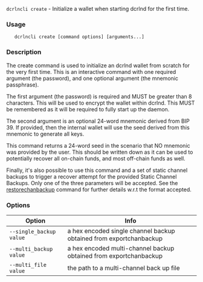 `dcrlncli create` - Initialize a wallet when starting dcrlnd for the first time.

### Usage
```
   dcrlncli create [command options] [arguments...]
```

### Description

The create command is used to initialize an dcrlnd wallet from scratch for
the very first time. This is an interactive command with one required
argument (the password), and one optional argument (the mnemonic
passphrase).

The first argument (the password) is required and MUST be greater than
8 characters. This will be used to encrypt the wallet within dcrlnd. This
MUST be remembered as it will be required to fully start up the daemon.

The second argument is an optional 24-word mnemonic derived from BIP
39. If provided, then the internal wallet will use the seed derived
from this mnemonic to generate all keys.

This command returns a 24-word seed in the scenario that NO mnemonic
was provided by the user. This should be written down as it can be used
to potentially recover all on-chain funds, and most off-chain funds as
well.

Finally, it's also possible to use this command and a set of static
channel backups to trigger a recover attempt for the provided Static
Channel Backups. Only one of the three parameters will be accepted. See
the [restorechanbackup](restorechanbackup.md) command for further details w.r.t the format
accepted.

### Options
|Option|Info|
|--|--|
|`--single_backup value`|  a hex encoded single channel backup obtained from exportchanbackup|
|`--multi_backup value`|   a hex encoded multi-channel backup obtained from exportchanbackup|
|`--multi_file value`|     the path to a multi-channel back up file|

